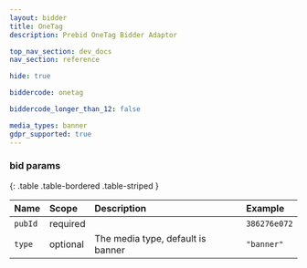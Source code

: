 ```yaml
---
layout: bidder
title: OneTag
description: Prebid OneTag Bidder Adaptor 

top_nav_section: dev_docs
nav_section: reference

hide: true

biddercode: onetag

biddercode_longer_than_12: false

media_types: banner
gdpr_supported: true
---
```



### bid params

{: .table .table-bordered .table-striped }

| Name | Scope | Description | Example |
| :--- | :---- | :---------- | :------ |
| `pubId` | required | | `386276e072` |
| `type` | optional | The media type, default is banner | `"banner"` |

